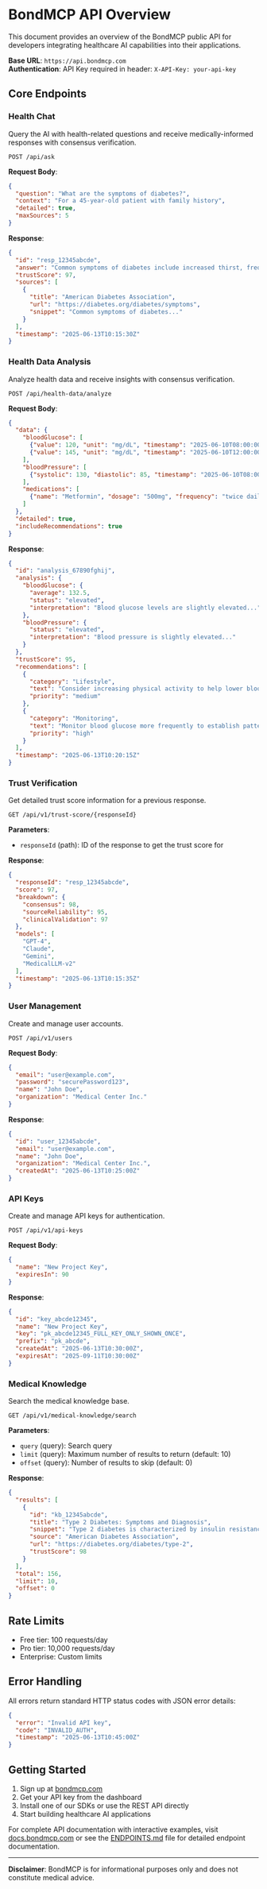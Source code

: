 # BondMCP API Overview

This document provides an overview of the BondMCP public API for developers integrating healthcare AI capabilities into their applications.

**Base URL**: `https://api.bondmcp.com`  
**Authentication**: API Key required in header: `X-API-Key: your-api-key`

## Core Endpoints

### Health Chat

Query the AI with health-related questions and receive medically-informed responses with consensus verification.

```
POST /api/ask
```

**Request Body**:
```json
{
  "question": "What are the symptoms of diabetes?",
  "context": "For a 45-year-old patient with family history",
  "detailed": true,
  "maxSources": 5
}
```

**Response**:
```json
{
  "id": "resp_12345abcde",
  "answer": "Common symptoms of diabetes include increased thirst, frequent urination...",
  "trustScore": 97,
  "sources": [
    {
      "title": "American Diabetes Association",
      "url": "https://diabetes.org/diabetes/symptoms",
      "snippet": "Common symptoms of diabetes..."
    }
  ],
  "timestamp": "2025-06-13T10:15:30Z"
}
```

### Health Data Analysis

Analyze health data and receive insights with consensus verification.

```
POST /api/health-data/analyze
```

**Request Body**:
```json
{
  "data": {
    "bloodGlucose": [
      {"value": 120, "unit": "mg/dL", "timestamp": "2025-06-10T08:00:00Z"},
      {"value": 145, "unit": "mg/dL", "timestamp": "2025-06-10T12:00:00Z"}
    ],
    "bloodPressure": [
      {"systolic": 130, "diastolic": 85, "timestamp": "2025-06-10T08:00:00Z"}
    ],
    "medications": [
      {"name": "Metformin", "dosage": "500mg", "frequency": "twice daily"}
    ]
  },
  "detailed": true,
  "includeRecommendations": true
}
```

**Response**:
```json
{
  "id": "analysis_67890fghij",
  "analysis": {
    "bloodGlucose": {
      "average": 132.5,
      "status": "elevated",
      "interpretation": "Blood glucose levels are slightly elevated..."
    },
    "bloodPressure": {
      "status": "elevated",
      "interpretation": "Blood pressure is slightly elevated..."
    }
  },
  "trustScore": 95,
  "recommendations": [
    {
      "category": "Lifestyle",
      "text": "Consider increasing physical activity to help lower blood glucose levels.",
      "priority": "medium"
    },
    {
      "category": "Monitoring",
      "text": "Monitor blood glucose more frequently to establish patterns.",
      "priority": "high"
    }
  ],
  "timestamp": "2025-06-13T10:20:15Z"
}
```

### Trust Verification

Get detailed trust score information for a previous response.

```
GET /api/v1/trust-score/{responseId}
```

**Parameters**:
- `responseId` (path): ID of the response to get the trust score for

**Response**:
```json
{
  "responseId": "resp_12345abcde",
  "score": 97,
  "breakdown": {
    "consensus": 98,
    "sourceReliability": 95,
    "clinicalValidation": 97
  },
  "models": [
    "GPT-4",
    "Claude",
    "Gemini",
    "MedicalLLM-v2"
  ],
  "timestamp": "2025-06-13T10:15:35Z"
}
```

### User Management

Create and manage user accounts.

```
POST /api/v1/users
```

**Request Body**:
```json
{
  "email": "user@example.com",
  "password": "securePassword123",
  "name": "John Doe",
  "organization": "Medical Center Inc."
}
```

**Response**:
```json
{
  "id": "user_12345abcde",
  "email": "user@example.com",
  "name": "John Doe",
  "organization": "Medical Center Inc.",
  "createdAt": "2025-06-13T10:25:00Z"
}
```

### API Keys

Create and manage API keys for authentication.

```
POST /api/v1/api-keys
```

**Request Body**:
```json
{
  "name": "New Project Key",
  "expiresIn": 90
}
```

**Response**:
```json
{
  "id": "key_abcde12345",
  "name": "New Project Key",
  "key": "pk_abcde12345_FULL_KEY_ONLY_SHOWN_ONCE",
  "prefix": "pk_abcde",
  "createdAt": "2025-06-13T10:30:00Z",
  "expiresAt": "2025-09-11T10:30:00Z"
}
```

### Medical Knowledge

Search the medical knowledge base.

```
GET /api/v1/medical-knowledge/search
```

**Parameters**:
- `query` (query): Search query
- `limit` (query): Maximum number of results to return (default: 10)
- `offset` (query): Number of results to skip (default: 0)

**Response**:
```json
{
  "results": [
    {
      "id": "kb_12345abcde",
      "title": "Type 2 Diabetes: Symptoms and Diagnosis",
      "snippet": "Type 2 diabetes is characterized by insulin resistance...",
      "source": "American Diabetes Association",
      "url": "https://diabetes.org/diabetes/type-2",
      "trustScore": 98
    }
  ],
  "total": 156,
  "limit": 10,
  "offset": 0
}
```

## Rate Limits

- Free tier: 100 requests/day
- Pro tier: 10,000 requests/day
- Enterprise: Custom limits

## Error Handling

All errors return standard HTTP status codes with JSON error details:

```json
{
  "error": "Invalid API key",
  "code": "INVALID_AUTH",
  "timestamp": "2025-06-13T10:45:00Z"
}
```

## Getting Started

1. Sign up at [bondmcp.com](https://bondmcp.com)
2. Get your API key from the dashboard
3. Install one of our SDKs or use the REST API directly
4. Start building healthcare AI applications

For complete API documentation with interactive examples, visit [docs.bondmcp.com](https://docs.bondmcp.com) or see the [ENDPOINTS.md](../api-reference/endpoints/README.md) file for detailed endpoint documentation.

---

**Disclaimer**: BondMCP is for informational purposes only and does not constitute medical advice.
